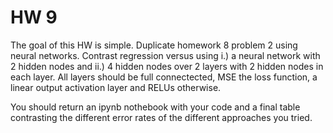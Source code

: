 # HW 9

The goal of this HW is simple. Duplicate homework 8 problem 2 using neural networks. Contrast regression versus using i.) a neural network with 2 hidden nodes and ii.) 4 hidden nodes over 2 layers with 2 hidden nodes in each layer. All layers should be full connectected, MSE the loss function, a linear output activation layer and RELUs otherwise.

You should return an ipynb nothebook with your code and a final table contrasting the different error rates of the different approaches you tried.
